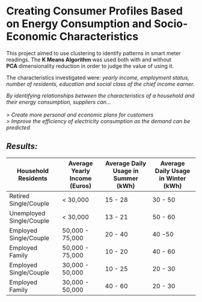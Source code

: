 
<h1> Creating Consumer Profiles Based on Energy Consumption and Socio-Economic Characteristics </h1> 

<p> This project aimed to use clustering to identify patterns in smart meter readings. The <b> K Means Algorithm </b> was used both with and without</br>
    <b> PCA </b> dimensionality reduction in order to judge the value of using it. </br></p>
    
<p> The characteristics investigated were: <i> yearly income, employment status, number of residents,  education and social class of the chief income earner.

<p> By identifying relationships between the characteristics of a household and their energy consumption, suppliers can... </br>
    </br> 
    <i>
    >  Create more personal and economic plans for customers </br>
    >  Improve the efficiency of electricity consumption as the demand can be predicted
    </i>
<h2> Results:  </h2> </p>

Household Residents | Average Yearly Income (Euros) | Average Daily Usage in Summer (kWh) | Average Daily Usage in Winter (kWh)
------------ | ------------- | ------------- | -------------
|Retired Single/Couple | < 30,000 | 15 - 28 | 30 - 50
Unemployed Single/Couple | < 30,000 | 13 - 21 | 50 - 60
|Employed Single/Couple | 50,000 - 75,000 | 20 - 40 | 40 -50
Employed Family | 50,000 - 75,000 | 10 - 20 | 40 - 60
|Employed Single/Couple | 30,000 - 50,000 | 10 - 25 | 20 - 30
Employed Family | 30,000 - 50,000 | 40 - 60 | 20 - 30
